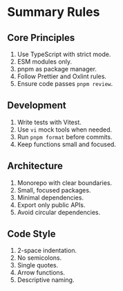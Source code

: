 # Summary Rules

## Core Principles

1. Use TypeScript with strict mode.
2. ESM modules only.
3. pnpm as package manager.
4. Follow Prettier and Oxlint rules.
5. Ensure code passes `pnpm review`.

## Development

1. Write tests with Vitest.
2. Use `vi` mock tools when needed.
3. Run `pnpm format` before commits.
4. Keep functions small and focused.

## Architecture

1. Monorepo with clear boundaries.
2. Small, focused packages.
3. Minimal dependencies.
4. Export only public APIs.
5. Avoid circular dependencies.

## Code Style

1. 2-space indentation.
2. No semicolons.
3. Single quotes.
4. Arrow functions.
5. Descriptive naming.
